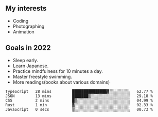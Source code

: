 ## My interests

- Coding
- Photographing
- Animation

## Goals in 2022

- Sleep early.
- Learn Japanese.
- Practice mindfulness for 10 minutes a day.
- Master freestyle swimming.
- More readings(books about various domains)

<!--START_SECTION:waka-->

```text
TypeScript   28 mins         ███████████████▓░░░░░░░░░   62.77 %
JSON         13 mins         ███████▒░░░░░░░░░░░░░░░░░   29.18 %
CSS          2 mins          █▒░░░░░░░░░░░░░░░░░░░░░░░   04.99 %
Rust         1 min           ▓░░░░░░░░░░░░░░░░░░░░░░░░   02.33 %
JavaScript   0 secs          ▒░░░░░░░░░░░░░░░░░░░░░░░░   00.73 %
```

<!--END_SECTION:waka-->
